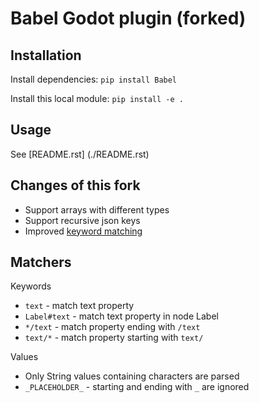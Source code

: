 # Babel Godot plugin (forked)

## Installation

Install dependencies: `pip install Babel`

Install this local module: `pip install -e .`

## Usage

See [README.rst] (./README.rst)

## Changes of this fork

- Support arrays with different types
- Support recursive json keys
- Improved [keyword matching](#matchers)

## Matchers

Keywords

- `text` - match text property
- `Label#text` - match text property in node Label
- `*/text` - match property ending with `/text`
- `text/*` - match property starting with `text/`

Values

- Only String values containing characters are parsed
- `_PLACEHOLDER_` - starting and ending with `_` are ignored

